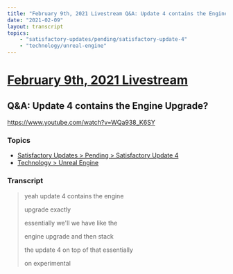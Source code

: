 ```yaml
---
title: "February 9th, 2021 Livestream Q&A: Update 4 contains the Engine Upgrade?"
date: "2021-02-09"
layout: transcript
topics:
    - "satisfactory-updates/pending/satisfactory-update-4"
    - "technology/unreal-engine"
---
```

# [February 9th, 2021 Livestream](../2021-02-09.md)
## Q&A: Update 4 contains the Engine Upgrade?
https://www.youtube.com/watch?v=WQa938_K6SY

### Topics
* [Satisfactory Updates > Pending > Satisfactory Update 4](../topics/satisfactory-updates/pending/satisfactory-update-4.md)
* [Technology > Unreal Engine](../topics/technology/unreal-engine.md)

### Transcript

> yeah update 4 contains the engine
>
> upgrade exactly
>
> essentially we'll we have like the
>
> engine upgrade and then stack
>
> the update 4 on top of that essentially
>
> on experimental
>
